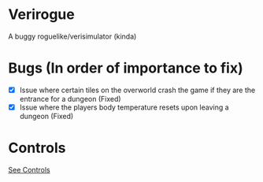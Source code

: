 # Verirogue
A buggy roguelike/verisimulator (kinda)
# Bugs (In order of importance to fix)
- [X] Issue where certain tiles on the overworld crash the game if they are the entrance for a dungeon (Fixed)
- [X] Issue where the players body temperature resets upon leaving a dungeon (Fixed)

# Controls
[See Controls](Controls.md)
